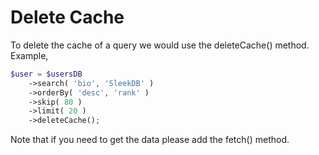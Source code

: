 <!--METADATA
{
    "title": "Delete Cache",
    "url": "delete-cache",
    "icon": "refresh-circle"
}
!METADATA-->

# Delete Cache

To delete the cache of a query we would use the deleteCache() method. Example,

```php
$user = $usersDB
    ->search( 'bio', 'SleekDB' )
    ->orderBy( 'desc', 'rank' )
    ->skip( 80 )
    ->limit( 20 )
    ->deleteCache();
```

Note that if you need to get the data please add the fetch() method.
